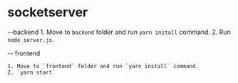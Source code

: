 # socketserver
--backend
    1. Move to `backend` folder and run `yarn install` command.
    2. Run `node server.js`.
    
-- frontend

    1. Move to `frontend` folder and run `yarn install` command.
    2. `yarn start`
